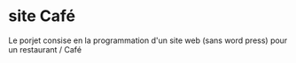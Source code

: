 # site Café
Le porjet consise en la programmation d'un site web (sans word press) pour un restaurant / Café
